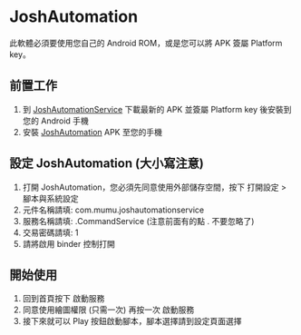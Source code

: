 # JoshAutomation
此軟體必須要使用您自己的 Android ROM，或是您可以將 APK 簽屬 Platform key。

## 前置工作
1. 到 [JoshAutomationService](https://github.com/josh-hsu/JoshAutomationService/tree/master/release) 下載最新的 APK 並簽屬 Platform key 後安裝到您的 Android 手機
2. 安裝 [JoshAutomation](https://github.com/josh-hsu/JoshAutomation/tree/master/release) APK 至您的手機

## 設定 JoshAutomation (大小寫注意)
1. 打開 JoshAutomation，您必須先同意使用外部儲存空間，按下 打開設定 > 腳本與系統設定
2. 元件名稱請填: com.mumu.joshautomationservice
3. 服務名稱請填: .CommandService      (注意前面有的點 . 不要忽略了)
4. 交易密碼請填: 1
5. 請將啟用 binder 控制打開

## 開始使用
1. 回到首頁按下 啟動服務
2. 同意使用繪圖權限 (只需一次) 再按一次 啟動服務
3. 接下來就可以 Play 按鈕啟動腳本，腳本選擇請到設定頁面選擇

